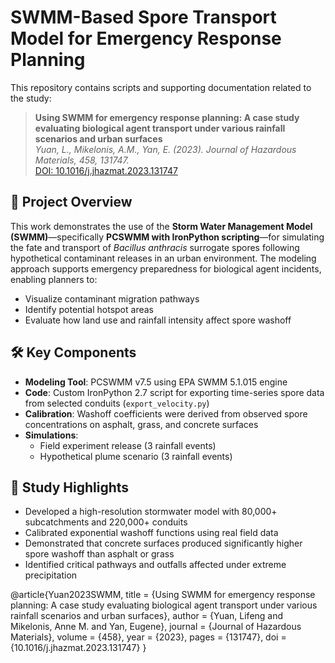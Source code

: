 # SWMM-Based Spore Transport Model for Emergency Response Planning

This repository contains scripts and supporting documentation related to the study:

> **Using SWMM for emergency response planning: A case study evaluating biological agent transport under various rainfall scenarios and urban surfaces**  
> *Yuan, L., Mikelonis, A.M., Yan, E. (2023). Journal of Hazardous Materials, 458, 131747.*  
> [DOI: 10.1016/j.jhazmat.2023.131747](https://doi.org/10.1016/j.jhazmat.2023.131747)

## 📌 Project Overview

This work demonstrates the use of the **Storm Water Management Model (SWMM)**—specifically **PCSWMM with IronPython scripting**—for simulating the fate and transport of *Bacillus anthracis* surrogate spores following hypothetical contaminant releases in an urban environment. The modeling approach supports emergency preparedness for biological agent incidents, enabling planners to:

- Visualize contaminant migration pathways
- Identify potential hotspot areas
- Evaluate how land use and rainfall intensity affect spore washoff

## 🛠 Key Components

- **Modeling Tool**: PCSWMM v7.5 using EPA SWMM 5.1.015 engine
- **Code**: Custom IronPython 2.7 script for exporting time-series spore data from selected conduits (`export_velocity.py`)
- **Calibration**: Washoff coefficients were derived from observed spore concentrations on asphalt, grass, and concrete surfaces
- **Simulations**:
  - Field experiment release (3 rainfall events)
  - Hypothetical plume scenario (3 rainfall events)

## 🔬 Study Highlights

- Developed a high-resolution stormwater model with 80,000+ subcatchments and 220,000+ conduits
- Calibrated exponential washoff functions using real field data
- Demonstrated that concrete surfaces produced significantly higher spore washoff than asphalt or grass
- Identified critical pathways and outfalls affected under extreme precipitation

@article{Yuan2023SWMM,
  title = {Using SWMM for emergency response planning: A case study evaluating biological agent transport under various rainfall scenarios and urban surfaces},
  author = {Yuan, Lifeng and Mikelonis, Anne M. and Yan, Eugene},
  journal = {Journal of Hazardous Materials},
  volume = {458},
  year = {2023},
  pages = {131747},
  doi = {10.1016/j.jhazmat.2023.131747}
}
